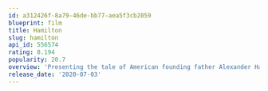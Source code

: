```yaml
---
id: a312426f-8a79-46de-bb77-aea5f3cb2059
blueprint: film
title: Hamilton
slug: hamilton
api_id: 556574
rating: 8.194
popularity: 20.7
overview: 'Presenting the tale of American founding father Alexander Hamilton, this filmed version of the original Broadway smash hit is the story of America then, told by America now.'
release_date: '2020-07-03'
---
```


